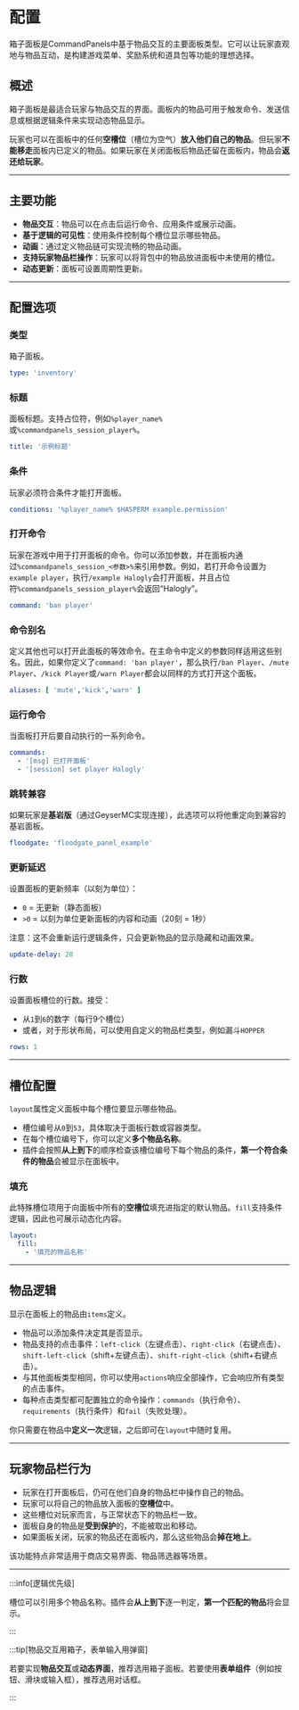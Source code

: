 # 配置

箱子面板是CommandPanels中基于物品交互的主要面板类型。它可以让玩家直观地与物品互动，是构建游戏菜单、奖励系统和道具包等功能的理想选择。

## 概述

箱子面板是最适合玩家与物品交互的界面。面板内的物品可用于触发命令、发送信息或根据逻辑条件来实现动态物品显示。

玩家也可以在面板中的任何**空槽位**（槽位为空气）**放入他们自己的物品**。但玩家**不能移走**面板内已定义的物品。如果玩家在关闭面板后物品还留在面板内，物品会**返还给玩家**。

------

## 主要功能

- **物品交互**：物品可以在点击后运行命令、应用条件或展示动画。
- **基于逻辑的可见性**：使用条件控制每个槽位显示哪些物品。
- **动画**：通过定义物品链可实现流畅的物品动画。
- **支持玩家物品栏操作**：玩家可以将背包中的物品放进面板中未使用的槽位。
- **动态更新**：面板可设置周期性更新。

------

## 配置选项

### 类型

箱子面板。

```yaml
type: 'inventory'
```

### 标题

面板标题。支持占位符，例如`%player_name%`或`%commandpanels_session_player%`。

```yaml
title: '示例标题'
```

### 条件

玩家必须符合条件才能打开面板。

```yaml
conditions: '%player_name% $HASPERM example.permission'
```

### 打开命令

玩家在游戏中用于打开面板的命令。你可以添加参数，并在面板内通过`%commandpanels_session_<参数>%`来引用参数。例如，若打开命令设置为`example player`，执行`/example Halogly`会打开面板，并且占位符`%commandpanels_session_player%`会返回“Halogly”。

```yaml
command: 'ban player'
```

### 命令别名

定义其他也可以打开此面板的等效命令。在主命令中定义的参数同样适用这些别名。因此，如果你定义了`command: 'ban player'`，那么执行`/ban Player`、`/mute Player`、`/kick Player`或`/warn Player`都会以同样的方式打开这个面板。

```yaml
aliases: [ 'mute','kick','warn' ]
```

### 运行命令

当面板打开后要自动执行的一系列命令。

```yaml
commands:
  - '[msg] 已打开面板'
  - '[session] set player Halogly'
```

### 跳转兼容

如果玩家是**基岩版**（通过GeyserMC实现连接），此选项可以将他重定向到兼容的基岩面板。

```yaml
floodgate: 'floodgate_panel_example'
```

### 更新延迟

设置面板的更新频率（以刻为单位）：

- `0` = 无更新（静态面板）
- `>0` = 以刻为单位更新面板的内容和动画（20刻 = 1秒）

注意：这不会重新运行逻辑条件，只会更新物品的显示隐藏和动画效果。

```yaml
update-delay: 20
```

### 行数

设置面板槽位的行数。接受：

- 从`1`到`6`的数字（每行9个槽位）
- 或者，对于形状布局，可以使用自定义的物品栏类型，例如漏斗`HOPPER`

```yaml
rows: 1
```

------

## 槽位配置

`layout`属性定义面板中每个槽位要显示哪些物品。

- 槽位编号从`0`到`53`，具体取决于面板行数或容器类型。
- 在每个槽位编号下，你可以定义**多个物品名称**。
- 插件会按照**从上到下**的顺序检查该槽位编号下每个物品的条件，**第一个符合条件的物品**会被显示在面板中。

### 填充

此特殊槽位项用于向面板中所有的**空槽位**填充进指定的默认物品。`fill`支持条件逻辑，因此也可展示动态化内容。

```yaml
layout:
  fill:
    - '填充的物品名称'
```

------

## 物品逻辑

显示在面板上的物品由`items`定义。

- 物品可以添加条件决定其是否显示。
- 物品支持的点击事件：`left-click`（左键点击）、`right-click`（右键点击）、`shift-left-click`（shift+左键点击）、`shift-right-click`（shift+右键点击）。
- 与其他面板类型相同，你可以使用`actions`响应全部操作，它会响应所有类型的点击事件。
- 每种点击类型都可配置独立的命令操作：`commands`（执行命令）、`requirements`（执行条件）和`fail`（失败处理）。

你只需要在物品中**定义一次**逻辑，之后即可在`layout`中随时复用。

------

## 玩家物品栏行为

- 玩家在打开面板后，仍可在他们自身的物品栏中操作自己的物品。
- 玩家可以将自己的物品放入面板的**空槽位**中。
- 这些槽位对玩家而言，与正常状态下的物品栏一致。
- 面板自身的物品是**受到保护**的，不能被取出和移动。
- 如果面板关闭，玩家的物品还在面板内，那么这些物品会**掉在地上**。

该功能特点非常适用于商店交易界面、物品筛选器等场景。

------

:::info[逻辑优先级]

槽位可以引用多个物品名称。插件会**从上到下**逐一判定，**第一个匹配的物品**将会显示。

:::

:::tip[物品交互用箱子，表单输入用弹窗]

若要实现**物品交互**或**动态界面**，推荐选用箱子面板。若要使用**表单组件**（例如按钮、滑块或输入框），推荐选用对话框。

:::